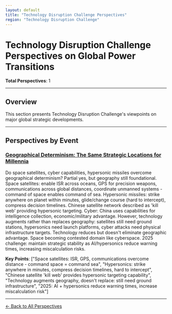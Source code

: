 ```yaml
---
layout: default
title: "Technology Disruption Challenge Perspectives"
region: "Technology Disruption Challenge"
---
```


# Technology Disruption Challenge Perspectives on Global Power Transitions

**Total Perspectives**: 1

---

## Overview

This section presents Technology Disruption Challenge's viewpoints on major global strategic developments.

---

## Perspectives by Event

### [Geographical Determinism: The Same Strategic Locations for Millennia](/events/geographical-determinism-the-same-strategic-locations-for-millennia)

Do space satellites, cyber capabilities, hypersonic missiles overcome geographical determinism? Partial yes, but geography still foundational. Space satellites: enable ISR across oceans, GPS for precision weapons, communications across global distances, coordinate unmanned systems - command of space enables command of sea. Hypersonic missiles: strike anywhere on planet within minutes, glide/change course (hard to intercept), compress decision timelines. Chinese satellite network described as 'kill web' providing hypersonic targeting. Cyber: China uses capabilities for intelligence collection, economic/military advantage. However, technology augments rather than replaces geography: satellites still need ground stations, hypersonics need launch platforms, cyber attacks need physical infrastructure targets. Technology reduces but doesn't eliminate geographic advantage. Space becoming contested domain like cyberspace. 2025 challenge: maintain strategic stability as AI/hypersonics reduce warning times, increasing miscalculation risks.

**Key Points**: ["Space satellites: ISR, GPS, communications overcome distance - command space = command sea", "Hypersonics: strike anywhere in minutes, compress decision timelines, hard to intercept", "Chinese satellite 'kill web' provides hypersonic targeting capability", "Technology augments geography, doesn't replace: still need ground infrastructure", "2025: AI + hypersonics reduce warning times, increase miscalculation risk"]

---



[← Back to All Perspectives](/perspectives/)
